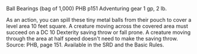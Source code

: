 Ball Bearings (bag of 1,000)
PHB
p151
Adventuring gear
1 gp, 2 lb.

As an action, you can spill these tiny metal balls from their pouch to cover a level area 10 feet square. A creature moving across the covered area must succeed on a DC 10 Dexterity saving throw or fall prone. A creature moving through the area at half speed doesn't need to make the saving throw.
Source: PHB, page 151. Available in the SRD and the Basic Rules.